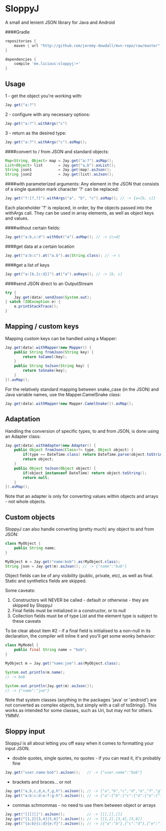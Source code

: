 SloppyJ
=======
A small and lenient JSON library for Java and Android

####Gradle
```groovy
repositories {
    maven { url "http://github.com/jeremy-dowdall/mvn-repo/raw/master" }
}

dependencies {
    compile 'me.licious:sloppyj:+'
}
```

Usage
----
1 - get the object you're working with:

```java
Jay.get("a:?")
```
2 - configure with any necessary options:

```java
Jay.get("a:?").withArgs("c")
```
3 - return as the desired type:
```java
Jay.get("a:?").withArgs("c").asMap();
```


####convert to / from JSON and standard objects:
```java
Map<String, Object> map = Jay.get("a:?").asMap();
List<Object> list       = Jay.get("a,b").asList();
String json1            = Jay.get(map).asJson();
String json2            = Jay.get(list).asJson();
```

####with parameterized arguments:
Any element in the JSON that consists of a single question mark character '?' can be replaced:
```java
Jay.get("?:[?,?]").withArgs("a", "b", "c").asMap(); // -> {a=[b, c]}
```
Each placeholder '?' is replaced, in order, by the objects passed into the withArgs call.
They can be used in array elements, as well as object keys and values.

####without certain fields:
```java
Jay.get("a:b,c:d").withOut("a").asMap(); // -> {c=d}
```

####get data at a certain location
```java
Jay.get("a:b:c").at("a.b").as(String.class); // -> c
```

####get a list of keys
```java
Jay.get("a:[b,{c:d}]").at("a").asKeys(); // -> [b, c]
```

####send JSON direct to an OutputStream
```java
try {
    Jay.get(data).sendJson(System.out);
} catch (IOException e) {
    e.printStackTrace();
}
```

Mapping / custom keys
---------------------
Mapping custom keys can be handled using a Mapper:
```java
Jay.get(data).withMapper(new Mapper() {
    public String fromJson(String key) {
        return toCamel(key);
	}
	public String toJson(String key) {
		return toSnake(key);
	}
}).asMap();
```

For the relatively standard mapping between snake_case (in the JSON) and Java variable names, use the Mapper.CamelSnake class:
```java
Jay.get(data).withMapper(new Mapper.CamelSnake()).asMap();
```

Adaptation
----------
Handling the conversion of specific types, to and from JSON, is done using an Adapter class:
```java
Jay.get(data).withAdapter(new Adapter() {
    public Object fromJson(Class<?> type, Object object) {
        if(type == DateTime.class) return DateTime.parse(object.toString());
        return object;
    }
    public Object toJson(Object object) {
        if(object instanceof DateTime) return object.toString();
        return null;
    }
}).asMap();
```
Note that an adapter is only for converting values within objects and arrays - not whole objects.

Custom objects
--------------
SloppyJ can also handle converting (pretty much) any object to and from JSON:
```java
class MyObject {
    public String name;
}

MyObject m = Jay.get("name:bob").as(MyObject.class);
String json = Jay.get(m).asJson(); // -> {"name":"bob"}
```

Object fields can be of any visibility (public, private, etc), as well as final.
Static and synthetics fields are skipped.

Some caveats:

1. Constructors will NEVER be called - default or otherwise - they are skipped by SloppyJ
1. Final fields must be initialized in a constructor, or to null
1. Collection fields must be of type List and the element type is subject to these caveats

To be clear about item #2 - if a final field is initialised to a non-null in its declaration, the compiler will inline it and you'll get some wonky behavior:
```java
class MyModel {
    public final String name = "bob";
}

MyObject m = Jay.get("name:joe").as(MyObject.class);

System.out.println(m.name);
// -> bob

System.out.println(Jay.get(m).asJson());
// -> {"name":"joe"}
```

Note that system classes (anything in the packages 'java' or 'android') are not converted as complex objects, but simply with a call of toString(). This works as intended for some classes, such as Uri, but may not for others. YMMV.

Sloppy input
------------
SloppyJ is all about letting you off easy when it comes to formatting your input JSON.

* double quotes, single quotes, no quotes - if you can read it, it's probably fine

```java
Jay.get("user.name:bob").asJson();   // -> {"user.name":"bob"}
```

* brackets and braces... or not

```java
Jay.get("a,b,c,d,e,f,g,h").asJson(); // -> ["a","b","c","d","e","f","g","h"]
Jay.get("a:b:c:d:e:f:g:h").asJson(); // -> {"a":{"b":{"c":{"d":{"e":{"f":{"g":"h"}}}}}}}
```

* commas schmommas - no need to use them between object or arrays

```java
Jay.get("[][][]").asJson();          // -> [[],[],[]]
Jay.get("[1,2][3,4][5,6]").asJson(); // -> [[1,2],[3,4],[5,6]]
Jay.get("{a:b}{c:d}{e:f}").asJson(); // -> [{"a":"b"},{"c":"d"},{"e":"f"}]
```


